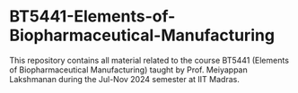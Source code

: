 # BT5441-Elements-of-Biopharmaceutical-Manufacturing
This repository contains all material related to the course BT5441 (Elements of Biopharmaceutical Manufacturing) taught by Prof. Meiyappan Lakshmanan during the Jul-Nov 2024 semester at IIT Madras.
